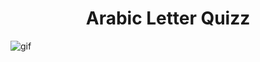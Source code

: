 
<h1 align="center">Arabic Letter Quizz</h1>
<img align="center" src="https://user-images.githubusercontent.com/76121581/206920636-3e860623-7ca4-4668-96ac-9c50ee635d82.png" alt="gif" width="auto"/>


